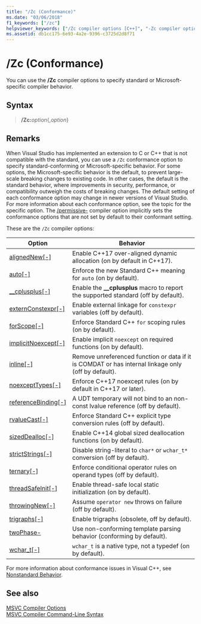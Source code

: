```yaml
---
title: "/Zc (Conformance)"
ms.date: "03/06/2018"
f1_keywords: ["/zc"]
helpviewer_keywords: ["/Zc compiler options [C++]", "-Zc compiler options [C++]", "Conformance compiler options", "Zc compiler options [C++]"]
ms.assetid: db1cc175-6e93-4a2e-9396-c3725d2d8f71
---
```

# /Zc (Conformance)

You can use the **/Zc** compiler options to specify standard or Microsoft-specific compiler behavior.

## Syntax

> **/Zc:**_option_{,_option_}

## Remarks

When Visual Studio has implemented an extension to C or C++ that is not compatible with the standard, you can use a `/Zc` conformance option to specify standard-conforming or Microsoft-specific behavior. For some options, the Microsoft-specific behavior is the default, to prevent large-scale breaking changes to existing code. In other cases, the default is the standard behavior, where improvements in security, performance, or compatibility outweigh the costs of breaking changes. The default setting of each conformance option may change in newer versions of Visual Studio. For more information about each conformance option, see the topic for the specific option. The [/permissive-](permissive-standards-conformance.md) compiler option implicitly sets the conformance options that are not set by default to their conformant setting.

These are the `/Zc` compiler options:

|Option|Behavior|
|---|---|
|[alignedNew\[-\]](zc-alignednew.md)|Enable C++17 over-aligned dynamic allocation (on by default in C++17).|
|[auto\[-\]](zc-auto-deduce-variable-type.md)|Enforce the new Standard C++ meaning for `auto` (on by default).|
|[__cplusplus\[-\]](zc-cplusplus.md)|Enable the **__cplusplus** macro to report the supported standard (off by default).|
|[externConstexpr\[-\]](zc-externconstexpr.md)|Enable external linkage for `constexpr` variables (off by default).|
|[forScope\[-\]](zc-forscope-force-conformance-in-for-loop-scope.md)|Enforce Standard C++ `for` scoping rules (on by default).|
|[implicitNoexcept\[-\]](zc-implicitnoexcept-implicit-exception-specifiers.md)|Enable implicit `noexcept` on required functions (on by default).|
|[inline\[-\]](zc-inline-remove-unreferenced-comdat.md)|Remove unreferenced function or data if it is COMDAT or has internal linkage only (off by default).|
|[noexceptTypes\[-\]](zc-noexcepttypes.md)|Enforce C++17 noexcept rules (on by default in C++17 or later).|
|[referenceBinding\[-\]](zc-referencebinding-enforce-reference-binding-rules.md)|A UDT temporary will not bind to an non-const lvalue reference (off by default).|
|[rvalueCast\[-\]](zc-rvaluecast-enforce-type-conversion-rules.md)|Enforce Standard C++ explicit type conversion rules (off by default).|
|[sizedDealloc\[-\]](zc-sizeddealloc-enable-global-sized-dealloc-functions.md)|Enable C++14 global sized deallocation functions (on by default).|
|[strictStrings\[-\]](zc-strictstrings-disable-string-literal-type-conversion.md)|Disable string-literal to `char*` or `wchar_t*` conversion (off by default).|
|[ternary\[-\]](zc-ternary.md)|Enforce conditional operator rules on operand types (off by default).|
|[threadSafeInit\[-\]](zc-threadsafeinit-thread-safe-local-static-initialization.md)|Enable thread-safe local static initialization (on by default).|
|[throwingNew\[-\]](zc-throwingnew-assume-operator-new-throws.md)|Assume `operator new` throws on failure (off by default).|
|[trigraphs\[-\]](zc-trigraphs-trigraphs-substitution.md)|Enable trigraphs (obsolete, off by default).|
|[twoPhase-](zc-twophase.md)|Use non-conforming template parsing behavior (conforming by default).|
|[wchar_t\[-\]](zc-wchar-t-wchar-t-is-native-type.md)|`wchar_t` is a native type, not a typedef (on by default).|

For more information about conformance issues in Visual C++, see [Nonstandard Behavior](../../cpp/nonstandard-behavior.md).

## See also

[MSVC Compiler Options](compiler-options.md)<br/>
[MSVC Compiler Command-Line Syntax](compiler-command-line-syntax.md)
